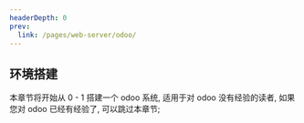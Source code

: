 ```yaml
---
headerDepth: 0
prev:
  link: /pages/web-server/odoo/
---
```


## 环境搭建

本章节将开始从 0 - 1 搭建一个 odoo 系统, 适用于对 odoo 没有经验的读者, 如果您对 odoo 已经有经验了, 可以跳过本章节;
